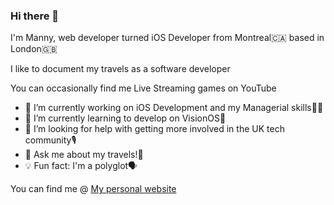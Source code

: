 ### Hi there 👋 

I'm Manny, web developer turned iOS Developer from Montreal🇨🇦 based in London🇬🇧

I like to document my travels as a software developer

You can occasionally find me Live Streaming games on YouTube

- 🔭 I’m currently working on iOS Development and my Managerial skills🧑‍💻
- 🌱 I’m currently learning to develop on VisionOS🥽
- 🤔 I’m looking for help with getting more involved in the UK tech community🎙
- 💬 Ask me about my travels!🛫
- 💡 Fun fact: I'm a polyglot🗣

You can find me @ [My personal website](yukisekimi.hashnode.dev)
